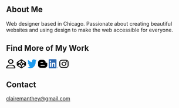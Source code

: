 
## About Me
Web designer based in Chicago. Passionate about creating beautiful websites and using design to make the web accessible for everyone.

## Find More of My Work
<a href="https://clairemakeswebsites.github.io./"><img src="icons/user-regular.svg" style="color:#FBF7FD; height: 25px; width: 25px"></a> <a href="https://codepen.io/aglaea"><img src="icons/codepen.svg" style="height:25px; width: 25px; color: white; "></a> <a href="https://twitter.com/claire_makes"><img src="icons/twitter.svg" style="height: 25px; width: 25px"></a> <a href="https://design-web-blog.netlify.app/blog"><img src="icons/blogger-b.svg" style="height: 25px; width: 25px"></a> <a href="https://www.linkedin.com/in/claire-manthey-4389a622/"><img src="icons/linkedin.png" style="height: 25px; width: 25px"></a> <a href="https://www.instagram.com/clairemakeswebsites/"><img src="icons/instagram.svg" style="height: 25px; width: 25px"></a>


## Contact
clairemanthey@gmail.com






<!---
- 👋 Hi, I’m Claire
- 👀 I’m interested in make the web a more beautiful place. 
- 🌱 I’m currently learning more and more about javascript
- 💞️ I’m looking to collaborate on making websites
- 📫 How to reach me ... clairemanthey@gmail.com
- 💻 See my work https://twitter.com/claire_makes,  https://codepen.io/your-work. 

clairemanthey/clairemanthey is a ✨ special ✨ repository because its `README.md` (this file) appears on your GitHub profile.
You can click the Preview link to take a look at your changes.
--->
